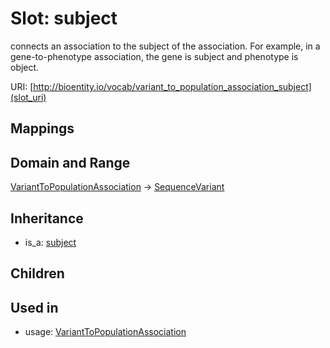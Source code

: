 # Slot: subject


connects an association to the subject of the association. For example, in a gene-to-phenotype association, the gene is subject and phenotype is object.

URI: [http://bioentity.io/vocab/variant_to_population_association_subject](slot_uri)
## Mappings

## Domain and Range

[VariantToPopulationAssociation](VariantToPopulationAssociation.md) -> [SequenceVariant](SequenceVariant.md)
## Inheritance

 *  is_a: [subject](subject.md)
## Children

## Used in

 *  usage: [VariantToPopulationAssociation](VariantToPopulationAssociation.md)
